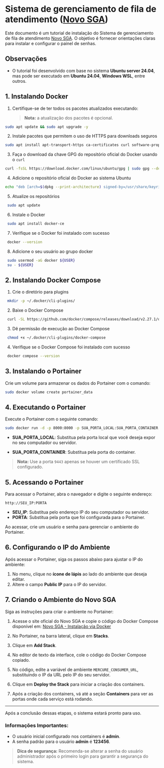 


# Sistema de gerenciamento de fila de atendimento ([Novo SGA](https://novosga.org/docs/))

Este documento é um tutorial de instalação do Sistema de gerenciamento de fila de atendimento [Novo SGA](https://novosga.org/docs/). O objetivo é fornecer orientações claras para instalar e configurar o painel de senhas.

## Observações
- O tutorial foi desenvolvido com base no sistema **Ubuntu server 24.04**, mas pode ser executado em **Ubuntu 24.04**, **Windows WSL**, entre outros.

## 1. Instalando Docker

1. Certifique-se de ter todos os pacotes atualizados executando:
	> **Nota:** a atualização dos pacotes é opcional.
```bash
sudo apt update && sudo apt upgrade -y
```
2. Instale pacotes que permitem o uso de HTTPS para downloads seguros
```bash
sudo apt install apt-transport-https ca-certificates curl software-properties-common
```
3. Faça o download da chave GPG do repositório oficial do Docker usando o `curl`
```bash
curl -fsSL https://download.docker.com/linux/ubuntu/gpg | sudo gpg --dearmor -o /usr/share/keyrings/docker-archive-keyring.gpg
```
4. Adicione o repositório oficial do Docker ao sistema Ubuntu
```bash
echo "deb [arch=$(dpkg --print-architecture) signed-by=/usr/share/keyrings/docker-archive-keyring.gpg] https://download.docker.com/linux/ubuntu $(lsb_release -cs) stable" | sudo tee /etc/apt/sources.list.d/docker.list > /dev/null
```
5. Atualize os repositórios
```bash
 sudo apt update
```
6. Instale o Docker
```bash
 sudo apt install docker-ce
```
7. Verifique se o Docker foi instalado com sucesso
```bash
 docker --version
```
8. Adicione o seu usuário ao grupo docker
```bash
 sudo usermod -aG docker ${USER}
 su - ${USER}
```

## 2. Instalando Docker Compose

1. Crie o diretório para plugins
```bash
 mkdir -p ~/.docker/cli-plugins/
```
2. Baixe o Docker Compose
```bash
 curl -SL https://github.com/docker/compose/releases/download/v2.27.1/docker-compose-linux-x86_64 -o ~/.docker/cli-plugins/docker-compose
```
3. Dê permissão de execução ao Docker Compose
```bash
 chmod +x ~/.docker/cli-plugins/docker-compose
```
4. Verifique se o Docker Compose foi instalado com sucesso
```bash
 docker compose --version
```

## 3. Instalando o Portainer

Crie um volume para armazenar os dados do Portainer com o comando:

```bash
sudo docker volume create portainer_data
```
## 4. Executando o Portainer

Execute o Portainer com o seguinte comando:

```bash
sudo docker run -d -p 8000:8000 -p SUA_PORTA_LOCAL:SUA_PORTA_CONTAINER --name portainer --restart=always -v /var/run/docker.sock:/var/run/docker.sock -v portainer_data:/data portainer/portainer-ce:lts
```

- **SUA_PORTA_LOCAL**: Substitua pela porta local que você deseja expor no seu computador ou servidor.

- **SUA_PORTA_CONTAINER**: Substitua pela porta do container.
> **Nota:** Use a porta `9443` apenas se houver um certificado SSL configurado.

## 5. Acessando o Portainer

Para acessar o Portainer, abra o navegador e digite o seguinte endereço:

```
http://SEU_IP:PORTA
```

- **SEU_IP**: Substitua pelo endereço IP do seu computador ou servidor.
- **PORTA**: Substitua pela porta que foi configurada para o Portainer.

Ao acessar, crie um usuário e senha para gerenciar o ambiente do Portainer.

## 6. Configurando o IP do Ambiente

Após acessar o Portainer, siga os passos abaixo para ajustar o IP do ambiente:

1. No menu, clique no **ícone de lápis** ao lado do ambiente que deseja editar.
2. Altere o campo **Public IP** para o IP do servidor.

## 7. Criando o Ambiente do Novo SGA

Siga as instruções para criar o ambiente no Portainer:

1. Acesse o site oficial do Novo SGA e copie o código do Docker Compose disponível em: [Novo SGA - Instalação via Docker](https://novosga.org/docs/#/2.1/install-docker)

2. No Portainer, na barra lateral, clique em **Stacks**.

3. Clique em **Add Stack**.

4. No editor de texto da interface, cole o código do Docker Compose copiado.

5. No código, edite a variável de ambiente `MERCURE_CONSUMER_URL`, substituindo o IP da URL pelo IP do seu servidor.

6. Clique em **Deploy the Stack** para iniciar a criação dos containers.

7. Após a criação dos containers, vá até a seção **Containers** para ver as portas onde cada serviço está rodando.

---

Após a conclusão dessas etapas, o sistema estará pronto para uso.

### Informações Importantes:
- O usuário inicial configurado nos containers é **admin**.
- A senha padrão para o usuário **admin** é **123456**.

> **Dica de segurança:** Recomenda-se alterar a senha do usuário administrador após o primeiro login para garantir a segurança do sistema.
